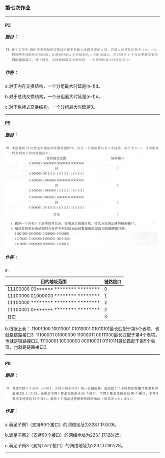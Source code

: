 ### 第七次作业

* * *

#### P3

##### 题目：
![](static/P3.png)

##### 作答：
a.对于内存交换结构，一个分组最大时延是(n-1)d。

b.对于总线交换结构，一个分组最大时延是(n-1)d。

c.对于纵横式交换结构，一个分组最大时延是0。

* * *

#### P5

##### 题目：
![](static/P5.png)

##### 作答：
a.

|目的地址范围|链路接口|
|------|---|
|11100000 00****** ******** ******** |0|
|11100000 01000000 ******** ******** |1|
|11100000 ******** ******** ******** |2|
|11100001 0******* ******** ******** |2|
|其它 | 3|


b.根据上表：
11001000 10010001 01010001 01010101最长匹配于第5个表项，也就是链路接口3.
11100001 01000000 11000011 00111100最长匹配于第4个表项，也就是链路接口2.
11100001 10000000 00010001 01110111最长匹配于第5个表项，也就是链路接口3.

* * *

#### P8

##### 题目：
![](static/P8.png)

##### 作答：
a.满足子网1（支持60个接口）的网络地址为223.1.17.0/26。

b.满足子网2（支持90个接口）的网络地址为223.1.17.128/25。

c.满足子网3（支持12s个接口）的网络地址为223.1.17.192/28。

* * *
